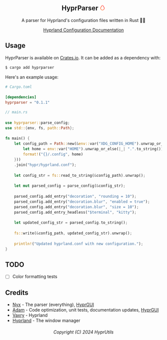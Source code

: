 <div align='center'>

<h2>HyprParser <img src='https://raw.githubusercontent.com/hyprutils/.github/refs/heads/main/hyprutils_transparent.png'width='18' height='18'></h2>

A parser for Hyprland's configuration files written in Rust 🚀🦀

[Hyprland Configuration Documentation](https://wiki.hyprland.org/Configuring/Configuring-Hyprland)

</div>

## Usage
HyprParser is available on [Crates.io](https://crates.io/crates/hyprparser). It can be added as a dependency with:

```bash
$ cargo add hyprparser
```

Here's an example usage:

```toml
# Cargo.toml

[dependencies]
hyprparser = "0.1.1"
```

```rust
// main.rs

use hyprparser::parse_config;
use std::{env, fs, path::Path};

fn main() {
    let config_path = Path::new(&env::var("XDG_CONFIG_HOME").unwrap_or_else(|_| {
        let home = env::var("HOME").unwrap_or_else(|_| ".".to_string());
        format!("{}/.config", home)
    }))
    .join("hypr/hyprland.conf");

    let config_str = fs::read_to_string(&config_path).unwrap();

    let mut parsed_config = parse_config(&config_str);

    parsed_config.add_entry("decoration", "rounding = 10");
    parsed_config.add_entry("decoration.blur", "enabled = true");
    parsed_config.add_entry("decoration.blur", "size = 10");
    parsed_config.add_entry_headless("$terminal", "kitty");

    let updated_config_str = parsed_config.to_string();

    fs::write(&config_path, updated_config_str).unwrap();

    println!("Updated hyprland.conf with new configuration.");
}
```

## TODO
- [ ] Color formatting tests

## Credits
- [Nyx](https://github.com/nnyyxxxx) - The parser (everything), [HyprGUI](https://github.com/nnyyxxxx/hyprgui)
- [Adam](https://github.com/adamperkowski) - Code optimization, unit tests, documentation updates, [HyprGUI](https://github.com/nnyyxxxx/hyprgui)
- [Vaxry](https://github.com/vaxerski) - Hyprland
- [Hyprland](https://github.com/hyprwm/Hyprland) - The window manager

<h6 align='center'>Copyright (C) 2024 HyprUtils<h6>
